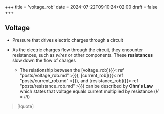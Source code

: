 +++
title = 'voltage_rob'
date = 2024-07-22T09:10:24+02:00
draft = false
+++

## Voltage  

 - Pressure that drives electric charges through a circuit
 
- As the electric charges flow through the circuit, they encounter
	resistances, such as *wires* or other components. These **resistances**
	slow down the flow of charges 
	 - The relationship
		between the [voltage_rob]({{< ref "posts/voltage_rob.md" >}}), [current_rob]({{< ref "posts/current_rob.md" >}}), and [resistance_rob]({{< ref "posts/resistance_rob.md" >}}) can be described by
		**Ohm's Law** which states that voltage equals current multiplied by
		resistance $(V = IR)$

>[!quote] 